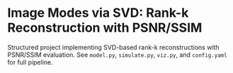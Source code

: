 # Image Modes via SVD: Rank-k Reconstruction with PSNR/SSIM

Structured project implementing SVD-based rank-k reconstructions with PSNR/SSIM evaluation.
See `model.py`, `simulate.py`, `viz.py`, and `config.yaml` for full pipeline.
